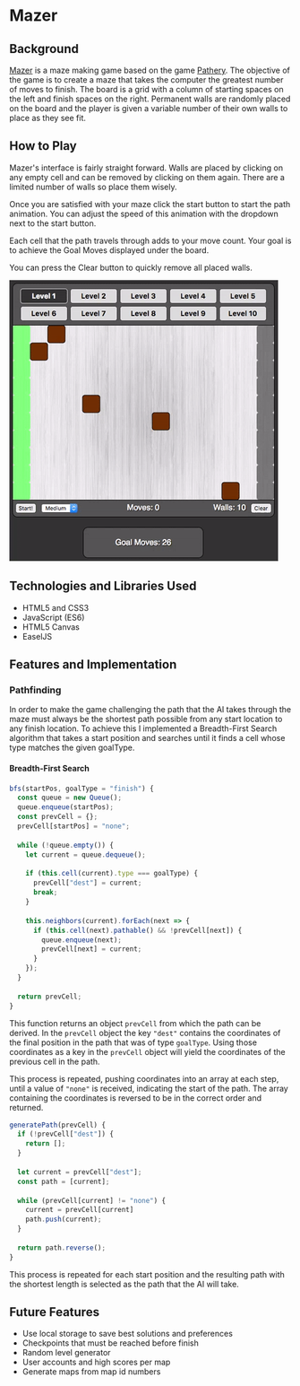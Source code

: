 # Mazer

## Background

[Mazer](mazer.space) is a maze making game based on the game [Pathery](www.pathery.com). The objective of the game is to create a maze that takes the computer the greatest number of moves to finish. The board is a grid with a column of starting spaces on the left and finish spaces on the right. Permanent walls are randomly placed on the board and the player is given a variable number of their own walls to place as they see fit.

## How to Play

Mazer's interface is fairly straight forward. Walls are placed by clicking on any empty cell and can be removed by clicking on them again. There are a limited number of walls so place them wisely.

Once you are satisfied with your maze click the start button to start the path animation. You can adjust the speed of this animation with the dropdown next to the start button.

Each cell that the path travels through adds to your move count. Your goal is to achieve the Goal Moves displayed under the board.

You can press the Clear button to quickly remove all placed walls.

![Level One](images/mazer_level_one.gif)

## Technologies and Libraries Used

* HTML5 and CSS3
* JavaScript (ES6)
* HTML5 Canvas
* EaselJS

## Features and Implementation

### Pathfinding

In order to make the game challenging the path that the AI takes through the maze must always be the shortest path possible from any start location to any finish location. To achieve this I implemented a Breadth-First Search algorithm that takes a start position and searches until it finds a cell whose type matches the given goalType.

#### Breadth-First Search
```javascript
bfs(startPos, goalType = "finish") {
  const queue = new Queue();
  queue.enqueue(startPos);
  const prevCell = {};
  prevCell[startPos] = "none";

  while (!queue.empty()) {
    let current = queue.dequeue();

    if (this.cell(current).type === goalType) {
      prevCell["dest"] = current;
      break;
    }

    this.neighbors(current).forEach(next => {
      if (this.cell(next).pathable() && !prevCell[next]) {
        queue.enqueue(next);
        prevCell[next] = current;
      }
    });
  }

  return prevCell;
}
```

This function returns an object `prevCell` from which the path can be derived. In the `prevCell` object the key `"dest"` contains the coordinates of the final position in the path that was of type `goalType`. Using those coordinates as a key in the `prevCell` object will yield the coordinates of the previous cell in the path.

This process is repeated, pushing coordinates into an array at each step, until a value of `"none"` is received, indicating the start of the path. The array containing the coordinates is reversed to be in the correct order and returned.

```javascript
generatePath(prevCell) {
  if (!prevCell["dest"]) {
    return [];
  }

  let current = prevCell["dest"];
  const path = [current];

  while (prevCell[current] != "none") {
    current = prevCell[current]
    path.push(current);
  }

  return path.reverse();
}
```

This process is repeated for each start position and the resulting path with the shortest length is selected as the path that the AI will take.

## Future Features

* Use local storage to save best solutions and preferences
* Checkpoints that must be reached before finish
* Random level generator
* User accounts and high scores per map
* Generate maps from map id numbers
